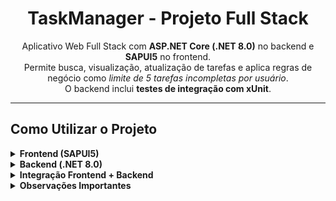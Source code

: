 <h1 align="center">TaskManager - Projeto Full Stack</h1>

<p align="center">
  Aplicativo Web Full Stack com <strong>ASP.NET Core (.NET 8.0)</strong> no backend e <strong>SAPUI5</strong> no frontend.<br>
  Permite busca, visualização, atualização de tarefas e aplica regras de negócio como <em>limite de 5 tarefas incompletas por usuário</em>.<br>
  O backend inclui <strong>testes de integração com xUnit</strong>.
</p>

---

## Como Utilizar o Projeto

<details>
  <summary><strong>Frontend (SAPUI5)</strong></summary>
  <br>

  <strong>Requisitos:</strong><br>
  - <a href="https://nodejs.org">Node.js</a> instalado<br>
  - npm (vem junto com o Node.js)<br>
  - UI5 CLI instalado globalmente:<br>
  <code>npm install --global @ui5/cli</code><br>

  <strong>Passo a passo:</strong><br>
  1. Clone o repositório ou baixe o .zip<br>
  2. Abra o terminal na pasta: <code>TaskManager - Frontend/sapui5-app</code><br>
  3. Instale as dependências:<br>
  <code>npm install</code><br>
  4. Execute o projeto:<br>
  <code>ui5 serve</code><br>
  5. Acesse no navegador:<br>
  <code>http://localhost:8080/index.html</code><br>

</details>

<details>
  <summary><strong>Backend (.NET 8.0)</strong></summary>
  <br>

  <strong>Requisitos:</strong><br>
  - SDK do .NET 8.0 instalado<br>
  - Banco de dados SQL Server (ou configure outro manualmente)<br>

  <strong>Passo a passo:</strong><br>
  1. Clone o repositório ou baixe o .zip<br>
  2. Navegue até: <code>TaskManager - Backend/TaskManager.API</code><br>
  3. Restaure os pacotes NuGet:<br>
  <code>dotnet restore</code><br>
  4. Configure a connection string no arquivo:<br>
  <code>appsettings.Development.json</code><br>
  5. Execute o projeto:<br>
  <code>dotnet run</code><br>
  ou abra no Visual Studio e pressione <strong>F5</strong><br>
  6. Aplique as migrations no banco de dados:<br>
  <code>dotnet ef database update</code><br>

</details>

<details>
  <summary><strong>Integração Frontend + Backend</strong></summary>
  <br>

  - Execute o frontend com <code>ui5 serve</code><br>
  - Execute o backend com <code>dotnet run</code> ou via Visual Studio<br>
  - Configure o <code>baseURL</code> no arquivo:<br>
  <code>TaskManager - Frontend/sapui5-app/webapp/config/baseURL.js</code><br>
  - Edite a propriedade <code>baseURL</code> para o endereço onde o backend está rodando (ex: <code>https://localhost:5001</code>)<br>
  - Acesse no navegador:<br>
  <code>http://localhost:8080/index.html</code><br>

</details>

<details>
  <summary><strong>Observações Importantes</strong></summary>
  <br>

  - As funções de <strong>pesquisa</strong> e <strong>modificação de status</strong> dependem dos dados no banco local<br>
  - Antes de usar essas funções, clique no botão <strong>“Sincronizar Banco”</strong> no canto superior direito da página<br>
  - Isso importa os dados da API externa e insere no banco local<br>
  - Após esse passo, a API estará pronta para receber requisições<br>

</details>
